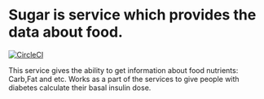 # Sugar is service which provides the data about food.

[![CircleCI](https://circleci.com/gh/igomonov88/sugar/tree/master.svg?style=svg&circle-token=41fe6a510fd0b416d4942cb3b9f77a137d71593d)](https://circleci.com/gh/igomonov88/sugar/tree/master)


This service gives the ability to get information about food nutrients: Carb,Fat and etc.
Works as a part of the services to give people with diabetes calculate their basal insulin dose.

